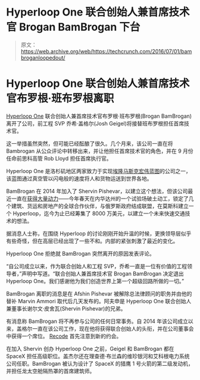 # Hyperloop One 联合创始人兼首席技术官 Brogan BamBrogan 下台 

> 原文：<https://web.archive.org/web/https://techcrunch.com/2016/07/01/bambroganloopedout/>

# Hyperloop One 联合创始人兼首席技术官布罗根·班布罗根离职

[Hyperloop One](https://web.archive.org/web/20221209103831/https://hyperloop-one.com/) 联合创始人兼首席技术官布罗根·班布罗根(Brogan BamBrogan)离开了公司，前工程 SVP 乔希·盖格尔(Josh Geigel)将接替班布罗根担任首席技术官。

这一举措虽然突然，但可能已经酝酿了很久。几个月来，该公司一直在将 Bambrogan 从公众评论中转移出来，并让他担任首席技术官的角色，并在 9 月份任命前思科高管 Rob Lloyd 担任首席执行官。

Hyperloop One 是洛杉矶地区两家致力于实现[埃隆马斯克宏伟蓝图](https://web.archive.org/web/20221209103831/http://www.spacex.com/hyperloop)的公司之一，该蓝图通过真空管以闪电般的速度将人和货物运送到世界各地。

BamBrogan 在 2014 年加入了 Shervin Pishevar，以建立这个想法，但该公司最近一直在[获得大量动力](https://web.archive.org/web/20221209103831/https://beta.techcrunch.com/2016/05/10/hyperloop-technologies-becomes-hyperloop-one-pulls-in-80-million-and-announces-global-partners/)——今年春天在内华达州的一个试验场破土动工，锁定了几个建筑、货运和房地产的全球合作伙伴，与俄罗斯政府结成联盟，在莫斯科建立一个 Hyperloop，迄今为止已经筹集了 8000 万美元，以建立一个未来快速交通技术的想法。

据消息人士称，在围绕 Hyperloop 的讨论刚刚开始升温的时候，更换领导层似乎有些奇怪，但在高层已经出现了一些不和。内部的紧张刺激了最近的变化。

Hyperloop One 拒绝就 BamBrogan 突然离开的原因发表评论。

“自公司成立以来，作为联合创始人和工程 SVP，乔希一直是一位有价值的工程领导者，”声明中写道。“联合创始人兼首席技术官 Brogan BamBrogan 决定退出 Hyperloop One。我们感谢他为我们创造世界上第一个超级回路所做的一切。”

BamBrogan 离职的消息是在 Afshin Pishevar 被解除总法律顾问的职务并由他的替补 Marvin Ammori 取代后几天发布的。阿夫申是 Hyperloop One 联合创始人兼董事长谢尔文·皮舍瓦(Shervin Pishevar)的兄弟。

有消息称 BamBrogan 将不再参与公司的任何日常事务。自 2014 年该公司成立以来，盖格尔一直在该公司工作，现在他将获得联合创始人的头衔，并在公司董事会中获得一个席位。 [Recode](https://web.archive.org/web/20221209103831/http://www.recode.net/2016/7/1/12077892/hyperloop-one-elonmusk-brogan-bambrogan-shervin-pishevar) 首先注意到新的约会。

在加入 Shervin 创办 Hyperloop One 之前，Geigel 和 BamBrogan 都在 SpaceX 担任高级职位。盖杰尔还在理查德·布兰森的维珍银河和艾科根电力系统公司任职。BamBrogan 被认为设计了 SpaceX 的猎鹰 1 号火箭的第二级发动机，并担任龙太空舱隔热罩的首席建筑师。